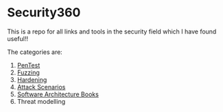 # Security360
This is a repo for all links and tools in the security field which I have found useful!!

The categories are:

1. [PenTest](./PenTest/)
2. [Fuzzing](./Fuzzing/)
3. [Hardening](./Hardening/)
4. [Attack Scenarios](./Attack%20Scenarios/)
5. [Software Architecture Books](https://github.com/mhadidg/software-architecture-books)
6. Threat modelling
